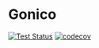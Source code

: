 # Gonico

[![Test Status](https://circleci.com/gh/nambrosini/gonico.svg?style=shield)](https://circleci.com/gh/nambrosini/gonico)
[![codecov](https://codecov.io/gh/nambrosini/gonico/branch/main/graph/badge.svg?token=E43mMv7lp7)](https://codecov.io/gh/nambrosini/gonico)